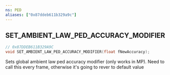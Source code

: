 ```yaml
---
ns: PED
aliases: ["0x87ddeb611b329a9c"]
---
```

## SET_AMBIENT_LAW_PED_ACCURACY_MODIFIER

```c
// 0x87DDEB611B329A9C
void SET_AMBIENT_LAW_PED_ACCURACY_MODIFIER(float fNewAccuracy);
```

Sets global ambient law ped accuracy modifier (only works in MP). Need to call this every frame, otherwise it's going to rever to default value

